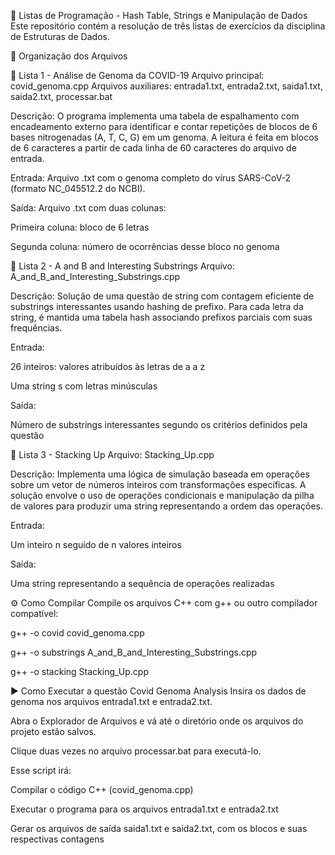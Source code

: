 📘 Listas de Programação - Hash Table, Strings e Manipulação de Dados
Este repositório contém a resolução de três listas de exercícios da disciplina de Estruturas de Dados.


📂 Organização dos Arquivos

📁 Lista 1 - Análise de Genoma da COVID-19
Arquivo principal: covid_genoma.cpp
Arquivos auxiliares: entrada1.txt, entrada2.txt, saida1.txt, saida2.txt, processar.bat

Descrição:
O programa implementa uma tabela de espalhamento com encadeamento externo para identificar e contar repetições de blocos de 6 bases nitrogenadas (A, T, C, G) em um genoma.
A leitura é feita em blocos de 6 caracteres a partir de cada linha de 60 caracteres do arquivo de entrada.

Entrada:
Arquivo .txt com o genoma completo do vírus SARS-CoV-2 (formato NC_045512.2 do NCBI).

Saída:
Arquivo .txt com duas colunas:

Primeira coluna: bloco de 6 letras

Segunda coluna: número de ocorrências desse bloco no genoma


📁 Lista 2 - A and B and Interesting Substrings
Arquivo: A_and_B_and_Interesting_Substrings.cpp

Descrição:
Solução de uma questão de string com contagem eficiente de substrings interessantes usando hashing de prefixo.
Para cada letra da string, é mantida uma tabela hash associando prefixos parciais com suas frequências.

Entrada:

26 inteiros: valores atribuídos às letras de a a z

Uma string s com letras minúsculas

Saída:

Número de substrings interessantes segundo os critérios definidos pela questão


📁 Lista 3 - Stacking Up
Arquivo: Stacking_Up.cpp

Descrição:
Implementa uma lógica de simulação baseada em operações sobre um vetor de números inteiros com transformações específicas.
A solução envolve o uso de operações condicionais e manipulação da pilha de valores para produzir uma string representando a ordem das operações.

Entrada:

Um inteiro n seguido de n valores inteiros

Saída:

Uma string representando a sequência de operações realizadas


⚙️ Como Compilar
Compile os arquivos C++ com g++ ou outro compilador compatível:

g++ -o covid covid_genoma.cpp

g++ -o substrings A_and_B_and_Interesting_Substrings.cpp

g++ -o stacking Stacking_Up.cpp


▶️ Como Executar a questão Covid Genoma Analysis
Insira os dados de genoma nos arquivos entrada1.txt e entrada2.txt.

Abra o Explorador de Arquivos e vá até o diretório onde os arquivos do projeto estão salvos.

Clique duas vezes no arquivo processar.bat para executá-lo.

Esse script irá:

Compilar o código C++ (covid_genoma.cpp)

Executar o programa para os arquivos entrada1.txt e entrada2.txt

Gerar os arquivos de saída saida1.txt e saida2.txt, com os blocos e suas respectivas contagens
